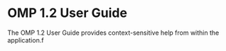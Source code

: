OMP 1.2 User Guide
=======

The OMP 1.2 User Guide provides context-sensitive help from within the application.f
